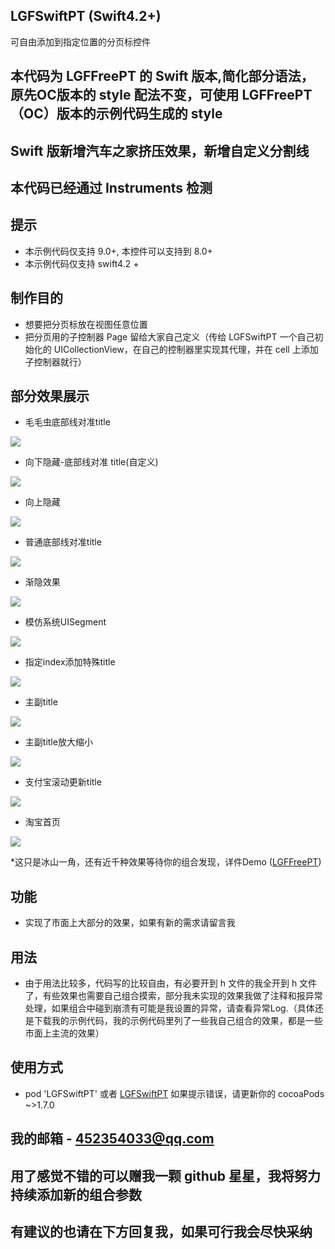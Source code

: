 ## LGFSwiftPT (Swift4.2+)
可自由添加到指定位置的分页标控件

## 本代码为 LGFFreePT 的 Swift 版本,简化部分语法，原先OC版本的 style 配法不变，可使用 LGFFreePT（OC）版本的示例代码生成的 style

## Swift 版新增汽车之家挤压效果，新增自定义分割线

## 本代码已经通过 Instruments 检测

## 提示
* 本示例代码仅支持 9.0+, 本控件可以支持到 8.0+
* 本示例代码仅支持 swift4.2 +

## 制作目的
* 想要把分页标放在视图任意位置
* 把分页用的子控制器 Page 留给大家自己定义（传给 LGFSwiftPT 一个自己初始化的 UICollectionView，在自己的控制器里实现其代理，并在 cell 上添加子控制器就行）

## 部分效果展示
* 毛毛虫底部线对准title

![](https://upload-images.jianshu.io/upload_images/2857609-1db8aa8c93410d10.gif?imageMogr2/auto-orient/strip)

* 向下隐藏-底部线对准 title(自定义)

![](https://upload-images.jianshu.io/upload_images/2857609-46c396c7d99abab0.gif?imageMogr2/auto-orient/strip)

* 向上隐藏

![](https://upload-images.jianshu.io/upload_images/2857609-65ebbe94bedea5be.gif?imageMogr2/auto-orient/strip)

* 普通底部线对准title

![](https://upload-images.jianshu.io/upload_images/2857609-adb88914f96167a5.gif?imageMogr2/auto-orient/strip)

* 渐隐效果

![](https://upload-images.jianshu.io/upload_images/2857609-04c51bb9779ea427.gif?imageMogr2/auto-orient/strip)

* 模仿系统UISegment

![](https://upload-images.jianshu.io/upload_images/2857609-60cc01dde1dfdf12.gif?imageMogr2/auto-orient/strip)

* 指定index添加特殊title

![](https://upload-images.jianshu.io/upload_images/2857609-399c4ece9794bc2e.gif?imageMogr2/auto-orient/strip)

* 主副title

![](https://upload-images.jianshu.io/upload_images/2857609-ede5b8402fa3aaca.gif?imageMogr2/auto-orient/strip)

* 主副title放大缩小

![](https://upload-images.jianshu.io/upload_images/2857609-a46a248a8044238b.gif?imageMogr2/auto-orient/strip)

* 支付宝滚动更新title

![](https://upload-images.jianshu.io/upload_images/2857609-aa7f7cc85184b13e.gif?imageMogr2/auto-orient/strip)

* 淘宝首页

![](https://upload-images.jianshu.io/upload_images/2857609-ceac897a859ed839.gif?imageMogr2/auto-orient/strip)


*这只是冰山一角，还有近千种效果等待你的组合发现，详件Demo ([LGFFreePT](https://github.com/aiononhiii/LGFFreePT))

## 功能
* 实现了市面上大部分的效果，如果有新的需求请留言我

## 用法
* 由于用法比较多，代码写的比较自由，有必要开到 h 文件的我全开到 h 文件了，有些效果也需要自己组合摸索，部分我未实现的效果我做了注释和报异常处理，如果组合中碰到崩溃有可能是我设置的异常，请查看异常Log.（具体还是下载我的示例代码，我的示例代码里列了一些我自己组合的效果，都是一些市面上主流的效果）

## 使用方式
* pod 'LGFSwiftPT' 或者  [LGFSwiftPT](https://github.com/aiononhiii/LGFSwiftPT)
如果提示错误，请更新你的 cocoaPods ~>1.7.0

## 我的邮箱 - 452354033@qq.com

## 用了感觉不错的可以赠我一颗 github 星星，我将努力持续添加新的组合参数
## 有建议的也请在下方回复我，如果可行我会尽快采纳
